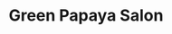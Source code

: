 ---
title: "Green Papaya Salon"
url: /spartanburg/green-papaya-salon-north-church-street/
shop: beauty
---